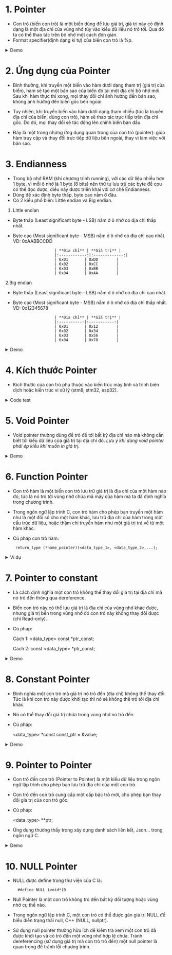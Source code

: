 # 1. Pointer
- Con trỏ (biến con trỏ) là một biến dùng để lưu giá trị, giá trị này có định dạng là một địa chỉ của vùng nhớ tùy vào kiểu dữ liệu nó trỏ tới. Qua đó ta có thể thao tác trên bộ nhớ một cách đơn giản.
- Format specifier(định dạng kí tự) của biến con trỏ là %p.
<details>
<summary>Demo</summary>

    int a = 10;
    int *ptr = &a;
    printf("%p\n%p", ptr, &a);
    *ptr = 19;
    printf("\n%d", a);
</details>

# 2. Ứng dụng của Pointer
- Bình thường, khi truyền một biến vào hàm dưới dạng tham trị (giá trị của biến), hàm sẽ tạo một bản sao của biến đó tại một địa chỉ bộ nhớ mới. Sau khi hàm thực thi xong, mọi thay đổi chỉ ảnh hưởng đến bản sao, không ảnh hưởng đến biến gốc bên ngoài.

- Tuy nhiên, khi truyền biến vào hàm dưới dạng tham chiếu (tức là truyền địa chỉ của biến, dùng con trỏ), hàm sẽ thao tác trực tiếp trên địa chỉ gốc. Do đó, mọi thay đổi sẽ tác động lên chính biến ban đầu.

- Đây là một trong những ứng dụng quan trọng của con trỏ (pointer): giúp hàm truy cập và thay đổi trực tiếp dữ liệu bên ngoài, thay vì làm việc với bản sao.
# 3. Endianness
- Trong bộ nhớ RAM (khi chương trình running), với các dữ liệu nhiều hơn 1 byte, vì mỗi ô nhớ là 1 byte (8 bits) nên thứ tự lưu trữ các byte để cpu có thể đọc được, điều này được triển khai với cơ chế Endianness.
- Dùng để xác định byte thấp, byte cao nằm ở đâu.
- Có 2 kiểu phổ biến: Little endian và Big endian.
1. Little endian
- Byte thấp (Least significant byte - LSB) nằm ở ô nhớ có địa chỉ thấp nhất.
- Byte cao (Most significant byte - MSB) nằm ở ô nhớ có địa chỉ cao nhất.
VD: 0xAABBCCDD
                        
                        | **Địa chỉ** | **Giá trị** |
                        |:------------:|:-------------:|
                        | 0x01       | 0xDD        |
                        | 0x02       | 0xCC        |
                        | 0x03       | 0xBB        |
                        | 0x04       | 0xAA        |

2.Big endian
- Byte thấp (Least significant byte - LSB) nằm ở ô nhớ có địa chỉ cao nhất.
- Byte cao (Most significant byte - MSB) nằm ở ô nhớ có địa chỉ thấp nhất.
VD: 0x12345678

                        | **Địa chỉ** | **Giá trị** |
                        |:----------:|:-----------:|
                        | 0x01       | 0x12        |
                        | 0x02       | 0x34        |
                        | 0x03       | 0x56        |
                        | 0x04       | 0x78        |

<details>
<summary>Demo</summary>

    int b = 0x12345678;
    char *p = (char*)&b;
    if (*p == 0x12) printf("Big endian");
    else if(*p == 0x78) printf("Little endian");
</details>

# 4. Kích thước Pointer
- Kích thước của con trỏ phụ thuộc vào kiến trúc máy tính và trình biên dịch hoặc kiến trúc vi xử lý (stm8, stm32, esp32).
<details>
<summary>Code test</summary>

    #include <stdio.h>

    int main(int argc, const char*argv[])
    {
        printf("Sizeof pointer: %d bytes\n", sizeof(int*));
        return 0;
    }
</details>

# 5. Void Pointer
- Void pointer thường dùng để trỏ để tới bất kỳ địa chỉ nào mà không cần biết tới kiểu dữ liệu của giá trị tại địa chỉ đó.
*Lưu ý khi dùng void pointer phải ép kiểu khi muốn in giá trị.*
<details>
<summary>Demo</summary>

    int value = 5;
    double test = 15.7;
    char letter = 'A';

    void *ptr = &value;
    printf("value is: %d\n", *(int*)(ptr));

    ptr = &test;
    printf("value is: %f\n", *(double*)(ptr));

    ptr = &letter;
    printf("value is: %c\n", *(char*)(ptr));
</details>

# 6. Function Pointer
- Con trỏ hàm là một biến con trỏ lưu trữ giá trị là địa chỉ của một hàm nào đó, tức là nó trỏ tới vùng nhớ chứa mã máy của hàm mà ta đã định nghĩa trong chương trình.
- Trong ngôn ngữ lập trình C, con trỏ hàm cho phép bạn truyền một hàm như là một đối số cho một hàm khác, lưu trữ địa chỉ của hàm trong một cấu trúc dữ liệu, hoặc thậm chí truyền hàm như một giá trị trả về từ một hàm khác.
- Cú pháp con trỏ hàm: 
           
       return_type (*name_pointer)(<data_type_1>, <data_type_2>,...);
<details>
<summary>Ví dụ</summary>

    #include <stdio.h>

    // Hàm mẫu 1
    void greetEnglish(){ printf("Hello!\n"); }

    // Hàm mẫu 2
    void greetFrench(){ printf("Bonjour!\n"); }

    int main()
    {
        // Khai báo con trỏ hàm
        void (*ptrToGreet)();

        // Gán địa chỉ của hàm greetEnglish cho con trỏ hàm
        ptrToGreet = greetEnglish;

        // Gọi hàm thông qua con trỏ hàm
        ptrToGreet();  // In ra: Hello!

        // Gán địa chỉ của hàm greetFrench cho con trỏ hàm
        ptrToGreet = greetFrench;

        // Gọi hàm thông qua con trỏ hàm
        (*ptrToGreet)();  // In ra: Bonjour!
        return 0;
    }
</details>

# 7. Pointer to constant
- Là cách định nghĩa một con trỏ không thể thay đổi giá trị tại địa chỉ mà nó trỏ đến thông qua dereference.
- Biến con trỏ này có thể lưu giá trị là địa chỉ của vùng nhớ khác được, nhưng giá trị bên trong vùng nhớ đó con trỏ này không thay đổi được (chỉ Read-only).
- Cú pháp:

    Cách 1: <data_type> const *ptr_const;

    Cách 2: const <data_type> *ptr_const;

<details>
<summary>Demo</summary>

    int value = 5;
    int test = 8;
    int const *ptr_const = &value;

    //*ptr_const = 7;    // wrong
    //ptr_const = &test; // right
   
    printf("value: %d\n", *ptr_const);

    value = 9;
    printf("value: %d\n", *ptr_const);
</details>

# 8. Constant Pointer
- Định nghĩa một con trỏ mà giá trị nó trỏ đến (địa chỉ) không thể thay đổi. Tức là khi con trỏ này được khởi tạo thì nó sẽ không thể trỏ tới địa chỉ khác.
- Nó có thể thay đổi giá trị chứa trong vùng nhớ nó trỏ đến.
- Cú pháp:

    <data_type> *const const_ptr = &value;

<details>
<summary>Demo</summary>

    int value = 5;
    int test = 15;
    int *const const_ptr = &value;

    printf("value: %d\n", *const_ptr);

    *const_ptr = 7;
    printf("value: %d\n", *const_ptr);

    //const_ptr = &test; // wrong
</details>

# 9. Pointer to Pointer
- Con trỏ đến con trỏ (Pointer to Pointer) là một kiểu dữ liệu trong ngôn ngữ lập trình cho phép bạn lưu trữ địa chỉ của một con trỏ.
- Con trỏ đến con trỏ cung cấp một cấp bậc trỏ mới, cho phép bạn thay đổi giá trị của con trỏ gốc. 
- Cú pháp:

    <data_type> **ptr;

- Ứng dụng thường thấy trong xây dựng danh sách liên kết, Json... trong ngôn ngữ C.
<details>
<summary>Demo</summary>

    int value = 42;
    int *ptr1 = &value;  // Con trỏ thường trỏ đến một biến
    int **ptr2 = &ptr1;  // Con trỏ đến con trỏ

    /*
        **ptr2 = &ptr1
        ptr2 = &ptr1;
        *ptr2 = ptr1 = &value;
        **ptr2 = *ptr1 = value
    */

    printf("address of value: %p\n", &value);
    printf("value of ptr1: %p\n", ptr1);

    printf("address of ptr1: %p\n", &ptr1);
    printf("value of ptr2: %p\n", ptr2);

    printf("dereference ptr2 first time: %p\n", *ptr2);
    printf("dereference ptr2 second time: %d\n", **ptr2);
</details>

# 10. NULL Pointer
- NULL được define trong thư viện của C là: 

        #define NULL (void*)0
- Null Pointer là một con trỏ không trỏ đến bất kỳ đối tượng hoặc vùng nhớ cụ thể nào. 
- Trong ngôn ngữ lập trình C, một con trỏ có thể được gán giá trị NULL để biểu diễn trạng thái null, C++ (NULL, nullptr).
- Sử dụng null pointer thường hữu ích để kiểm tra xem một con trỏ đã được khởi tạo và có trỏ đến một vùng nhớ hợp lệ chưa. Tránh dereferencing (sử dụng giá trị mà con trỏ trỏ đến) một null pointer là quan trọng để tránh lỗi chương trình.





